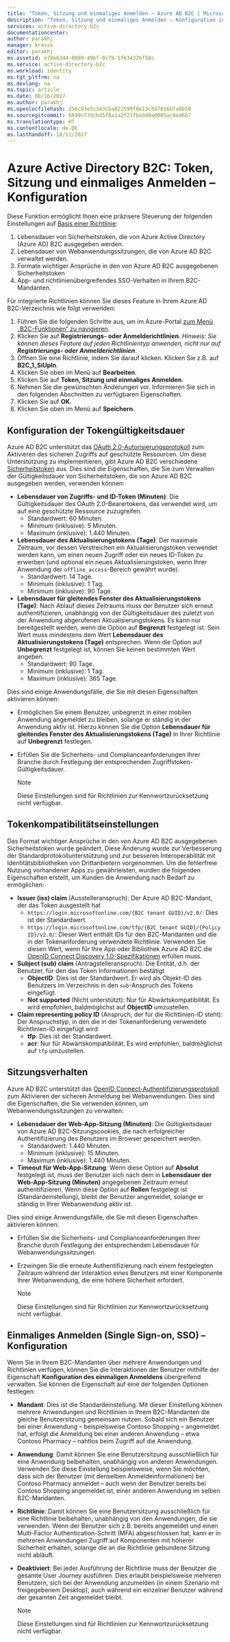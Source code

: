 ```yaml
---
title: "Token, Sitzung und einmaliges Anmelden – Azure AD B2C | Microsoft-Dokumentation"
description: "Token, Sitzung und einmaliges Anmelden – Konfiguration in Azure Active Directory B2C "
services: active-directory-b2c
documentationcenter: 
author: parakhj
manager: krassk
editor: parakhj
ms.assetid: e78e6344-0089-49bf-8c7b-5f634326f58c
ms.service: active-directory-b2c
ms.workload: identity
ms.tgt_pltfrm: na
ms.devlang: na
ms.topic: article
ms.date: 08/16/2017
ms.author: parakhj
ms.openlocfilehash: 256c93e5c343cba022599f8e13c5b7616bfa8b58
ms.sourcegitcommit: 6699c77dcbd5f8a1a2f21fba3d0a0005ac9ed6b7
ms.translationtype: HT
ms.contentlocale: de-DE
ms.lasthandoff: 10/11/2017
---
```

# <a name="azure-active-directory-b2c-token-session-and-single-sign-on-configuration"></a>Azure Active Directory B2C: Token, Sitzung und einmaliges Anmelden – Konfiguration

Diese Funktion ermöglicht Ihnen eine präzisere Steuerung der folgenden Einstellungen auf [Basis einer Richtlinie](active-directory-b2c-reference-policies.md):

1. Lebensdauer von Sicherheitstoken, die von Azure Active Directory (Azure AD) B2C ausgegeben werden.
2. Lebensdauer von Webanwendungssitzungen, die von Azure AD B2C verwaltet werden.
3. Formate wichtiger Ansprüche in den von Azure AD B2C ausgegebenen Sicherheitstoken
4. App- und richtlinienübergreifendes SSO-Verhalten in Ihrem B2C-Mandanten.

Für integrierte Richtlinien können Sie dieses Feature in Ihrem Azure AD B2C-Verzeichnis wie folgt verwenden:

1. Führen Sie die folgenden Schritte aus, um im Azure-Portal [zum Menü „B2C-Funktionen“ zu navigieren](active-directory-b2c-app-registration.md#navigate-to-b2c-settings).
2. Klicken Sie auf **Registrierungs- oder Anmelderichtlinien**. *Hinweis: Sie können dieses Feature auf jeden Richtlinientyp anwenden, nicht nur auf **Registrierungs- oder Anmelderichtlinien***.
3. Öffnen Sie eine Richtlinie, indem Sie darauf klicken. Klicken Sie z.B. auf **B2C_1_SiUpIn**.
4. Klicken Sie oben im Menü auf **Bearbeiten**.
5. Klicken Sie auf **Token, Sitzung und einmaliges Anmelden**.
6. Nehmen Sie die gewünschten Änderungen vor. Informieren Sie sich in den folgenden Abschnitten zu verfügbaren Eigenschaften.
7. Klicken Sie auf **OK**.
8. Klicken Sie oben im Menü auf **Speichern**.

## <a name="token-lifetimes-configuration"></a>Konfiguration der Tokengültigkeitsdauer

Azure AD B2C unterstützt das [OAuth 2.0-Autorisierungsprotokoll](active-directory-b2c-reference-protocols.md) zum Aktivieren des sicheren Zugriffs auf geschützte Ressourcen. Um diese Unterstützung zu implementieren, gibt Azure AD B2C verschiedene [Sicherheitstoken](active-directory-b2c-reference-tokens.md) aus. Dies sind die Eigenschaften, die Sie zum Verwalten der Gültigkeitsdauer von Sicherheitstoken, die von Azure AD B2C ausgegeben werden, verwenden können:

* **Lebensdauer von Zugriffs- und ID-Token (Minuten)**: Die Gültigkeitsdauer des OAuth 2.0-Bearertokens, das verwendet wird, um auf eine geschützte Ressource zuzugreifen.
  * Standardwert: 60 Minuten.
  * Minimum (inklusive): 5 Minuten.
  * Maximum (inklusive): 1.440 Minuten.
* **Lebensdauer des Aktualisierungstokens (Tage)**: Der maximale Zeitraum, vor dessen Verstreichen ein Aktualisierungstoken verwendet werden kann, um einen neuen Zugriff oder ein neues ID-Token zu erwerben (und optional ein neues Aktualisierungstoken, wenn Ihrer Anwendung der `offline_access`-Bereich gewährt wurde).
  * Standardwert: 14 Tage.
  * Minimum (inklusive): 1 Tag.
  * Minimum (inklusive): 90 Tage.
* **Lebensdauer für gleitendes Fenster des Aktualisierungstokens (Tage)**: Nach Ablauf dieses Zeitraums muss der Benutzer sich erneut authentifizieren, unabhängig von der Gültigkeitsdauer des zuletzt von der Anwendung abgerufenen Aktualisierungstokens. Es kann nur bereitgestellt werden, wenn die Option auf **Begrenzt** festgelegt ist. Sein Wert muss mindestens dem Wert **Lebensdauer des Aktualisierungstokens (Tage)** entsprechen. Wenn die Option auf **Unbegrenzt** festgelegt ist, können Sie keinen bestimmten Wert angeben.
  * Standardwert: 90 Tage.
  * Minimum (inklusive): 1 Tag.
  * Maximum (inklusive): 365 Tage.

Dies sind einige Anwendungsfälle, die Sie mit diesen Eigenschaften aktivieren können:

* Ermöglichen Sie einem Benutzer, unbegrenzt in einer mobilen Anwendung angemeldet zu bleiben, solange er ständig in der Anwendung aktiv ist. Hierzu können Sie die Option **Lebensdauer für gleitendes Fenster des Aktualisierungstokens (Tage)** in Ihrer Richtlinie auf **Unbegrenzt** festlegen.
* Erfüllen Sie die Sicherheits- und Complianceanforderungen Ihrer Branche durch Festlegung der entsprechenden Zugriffstoken-Gültigkeitsdauer.

    > [!NOTE]
    > Diese Einstellungen sind für Richtlinien zur Kennwortzurücksetzung nicht verfügbar.
    > 
    > 

## <a name="token-compatibility-settings"></a>Tokenkompatibilitätseinstellungen

Das Format wichtiger Ansprüche in den von Azure AD B2C ausgegebenen Sicherheitstoken wurde geändert. Diese Änderung wurde zur Verbesserung der Standardprotokollunterstützung und zur besseren Interoperabilität mit Identitätsbibliotheken von Drittanbietern vorgenommen. Um die fehlerfreie Nutzung vorhandener Apps zu gewährleisten, wurden die folgenden Eigenschaften erstellt, um Kunden die Anwendung nach Bedarf zu ermöglichen:

* **Issuer (iss) claim** (Ausstelleranspruch): Der Azure AD B2C-Mandant, der das Token ausgestellt hat
  * `https://login.microsoftonline.com/{B2C tenant GUID}/v2.0/`: Dies ist der Standardwert.
  * `https://login.microsoftonline.com/tfp/{B2C tenant GUID}/{Policy ID}/v2.0/`: Dieser Wert enthält IDs für den B2C-Mandanten und die in der Tokenanforderung verwendete Richtlinie. Verwenden Sie diesen Wert, wenn für Ihre App oder Bibliothek Azure AD B2C die [OpenID Connect Discovery 1.0-Spezifikationen](http://openid.net/specs/openid-connect-discovery-1_0.html) erfüllen muss.
* **Subject (sub) claim** (Antragstelleranspruch): Die Entität, d.h. der Benutzer, für den das Token Informationen bestätigt
  * **ObjectID**: Dies ist der Standardwert. Er wird als Objekt-ID des Benutzers im Verzeichnis in den `sub`-Anspruch des Tokens eingefügt.
  * **Not supported** (Nicht unterstützt): Nur für Abwärtskompatibilität. Es wird empfohlen, baldmöglichst auf **ObjectID** umzustellen.
* **Claim representing policy ID** (Anspruch, der für die Richtlinien-ID steht): Der Anspruchstyp, in den die in der Tokenanforderung verwendete Richtlinien-ID eingefügt wird
  * **tfp**: Dies ist der Standardwert.
  * **acr**: Nur für Abwärtskompatibilität. Es wird empfohlen, baldmöglichst auf `tfp` umzustellen.

## <a name="session-behavior"></a>Sitzungsverhalten

Azure AD B2C unterstützt das [OpenID Connect-Authentifizierungsprotokoll](active-directory-b2c-reference-oidc.md) zum Aktivieren der sicheren Anmeldung bei Webanwendungen. Dies sind die Eigenschaften, die Sie verwenden können, um Webanwendungssitzungen zu verwalten:

* **Lebensdauer der Web-App-Sitzung (Minuten)**: Die Gültigkeitsdauer von Azure AD B2C-Sitzungscookies, die nach erfolgreicher Authentifizierung des Benutzers im Browser gespeichert werden.
  * Standardwert: 1.440 Minuten.
  * Minimum (inklusive): 15 Minuten.
  * Maximum (inklusive): 1.440 Minuten.
* **Timeout für Web-App-Sitzung**: Wenn diese Option auf **Absolut** festgelegt ist, muss der Benutzer sich nach dem in **Lebensdauer der Web-App-Sitzung (Minuten)** angegebenen Zeitraum erneut authentifizieren. Wenn diese Option auf **Rollen** festgelegt ist (Standardeinstellung), bleibt der Benutzer angemeldet, solange er ständig in Ihrer Webanwendung aktiv ist.

Dies sind einige Anwendungsfälle, die Sie mit diesen Eigenschaften aktivieren können:

* Erfüllen Sie die Sicherheits- und Complianceanforderungen Ihrer Branche durch Festlegung der entsprechenden Lebensdauer für Webanwendungssitzungen.
* Erzwingen Sie die erneute Authentifizierung nach einem festgelegten Zeitraum während der Interaktion eines Benutzers mit einer Komponente Ihrer Webanwendung, die eine höhere Sicherheit erfordert. 

    > [!NOTE]
    > Diese Einstellungen sind für Richtlinien zur Kennwortzurücksetzung nicht verfügbar.
    > 
    > 

## <a name="single-sign-on-sso-configuration"></a>Einmaliges Anmelden (Single Sign-on, SSO) – Konfiguration
Wenn Sie in Ihrem B2C-Mandanten über mehrere Anwendungen und Richtlinien verfügen, können Sie die Interaktionen der Benutzer mithilfe der Eigenschaft **Konfiguration des einmaligen Anmeldens** übergreifend verwalten. Sie können die Eigenschaft auf eine der folgenden Optionen festlegen:

* **Mandant**: Dies ist die Standardeinstellung. Mit dieser Einstellung können mehrere Anwendungen und Richtlinien in Ihrem B2C-Mandanten die gleiche Benutzersitzung gemeinsam nutzen. Sobald sich ein Benutzer bei einer Anwendung – beispielsweise Contoso Shopping – angemeldet hat, erfolgt die Anmeldung bei einer anderen Anwendung – etwa Contoso Pharmacy – nahtlos beim Zugriff auf die Anwendung.
* **Anwendung**: Damit können Sie eine Benutzersitzung ausschließlich für eine Anwendung beibehalten, unabhängig von anderen Anwendungen. Verwenden Sie diese Einstellung beispielsweise, wenn Sie möchten, dass sich der Benutzer (mit denselben Anmeldeinformationen) bei Contoso Pharmacy anmeldet – auch wenn der Benutzer bereits bei Contoso Shopping angemeldet ist, einer anderen Anwendung im selben B2C-Mandanten. 
* **Richtlinie**: Damit können Sie eine Benutzersitzung ausschließlich für eine Richtlinie beibehalten, unabhängig von den Anwendungen, die sie verwenden. Wenn der Benutzer sich z.B. bereits angemeldet und einen Multi-Factor Authentication-Schritt (MFA) abgeschlossen hat, kann er in mehreren Anwendungen Zugriff auf Komponenten mit höherer Sicherheit erhalten, solange die an die Richtlinie gebundene Sitzung nicht abläuft.
* **Deaktiviert**: Bei jeder Ausführung der Richtlinie muss der Benutzer die gesamte User Journey ausführen. Dies erlaubt beispielsweise mehreren Benutzern, sich bei der Anwendung anzumelden (in einem Szenario mit freigegebenem Desktop), auch während ein einzelner Benutzer während der gesamten Zeit angemeldet bleibt.

    > [!NOTE]
    > Diese Einstellungen sind für Richtlinien zur Kennwortzurücksetzung nicht verfügbar.
    > 
    > 

